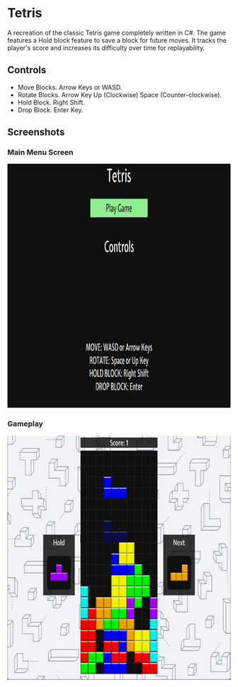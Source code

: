 # Tetris

A recreation of the classic Tetris game completely written in C#.
The game features a Hold block feature to save a block for future moves. It tracks the player's score and increases its difficulty over time for replayability.

## Controls
- Move Blocks. Arrow Keys or WASD.
- Rotate Blocks. Arrow Key Up (Clockwise) Space (Counter-clockwise).
- Hold Block. Right Shift.
- Drop Block. Enter Key.


## Screenshots

### Main Menu Screen
<p align="center">
<img src="Tetris/Assets/MainMenu.webp" width=600 height=550>
</p>

### Gameplay
<p align="center">
<img src="Tetris/Assets/Gameplay.webp" width=600 height=550>
</p>
